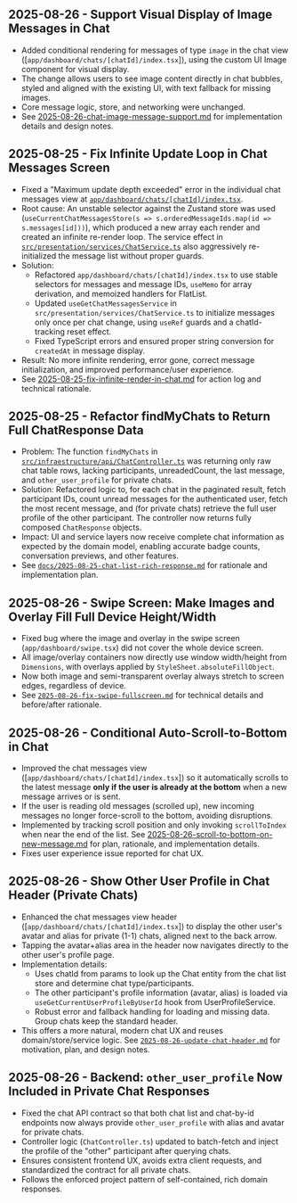 ## 2025-08-26 - Support Visual Display of Image Messages in Chat

- Added conditional rendering for messages of type `image` in the chat view ([`app/dashboard/chats/[chatId]/index.tsx`]), using the custom UI Image component for visual display.
- The change allows users to see image content directly in chat bubbles, styled and aligned with the existing UI, with text fallback for missing images.
- Core message logic, store, and networking were unchanged.
- See [2025-08-26-chat-image-message-support.md](2025-08-26-chat-image-message-support.md) for implementation details and design notes.

## 2025-08-25 - Fix Infinite Update Loop in Chat Messages Screen

- Fixed a "Maximum update depth exceeded" error in the individual chat messages view at [`app/dashboard/chats/[chatId]/index.tsx`](app/dashboard/chats/[chatId]/index.tsx).
- Root cause: An unstable selector against the Zustand store was used (`useCurrentChatMessagesStore(s => s.orderedMessageIds.map(id => s.messages[id]))`), which produced a new array each render and created an infinite re-render loop. The service effect in [`src/presentation/services/ChatService.ts`](src/presentation/services/ChatService.ts) also aggressively re-initialized the message list without proper guards.
- Solution:
  - Refactored `app/dashboard/chats/[chatId]/index.tsx` to use stable selectors for messages and message IDs, `useMemo` for array derivation, and memoized handlers for FlatList.
  - Updated `useGetChatMessagesService` in `src/presentation/services/ChatService.ts` to initialize messages only once per chat change, using `useRef` guards and a chatId-tracking reset effect.
  - Fixed TypeScript errors and ensured proper string conversion for `createdAt` in message display.
- Result: No more infinite rendering, error gone, correct message initialization, and improved performance/user experience.
- See [2025-08-25-fix-infinite-render-in-chat.md](2025-08-25-fix-infinite-render-in-chat.md) for action log and technical rationale.

## 2025-08-25 - Refactor findMyChats to Return Full ChatResponse Data

- Problem: The function `findMyChats` in [`src/infraestructure/api/ChatController.ts`](../src/infraestructure/api/ChatController.ts) was returning only raw chat table rows, lacking participants, unreadedCount, the last message, and `other_user_profile` for private chats.
- Solution: Refactored logic to, for each chat in the paginated result, fetch participant IDs, count unread messages for the authenticated user, fetch the most recent message, and (for private chats) retrieve the full user profile of the other participant. The controller now returns fully composed `ChatResponse` objects.
- Impact: UI and service layers now receive complete chat information as expected by the domain model, enabling accurate badge counts, conversation previews, and other features.
- See [`docs/2025-08-25-chat-list-rich-response.md`](2025-08-25-chat-list-rich-response.md) for rationale and implementation plan.

## 2025-08-26 - Swipe Screen: Make Images and Overlay Fill Full Device Height/Width

- Fixed bug where the image and overlay in the swipe screen (`app/dashboard/swipe.tsx`) did not cover the whole device screen.
- All image/overlay containers now directly use window width/height from `Dimensions`, with overlays applied by `StyleSheet.absoluteFillObject`.
- Now both image and semi-transparent overlay always stretch to screen edges, regardless of device.
- See [`2025-08-26-fix-swipe-fullscreen.md`](2025-08-26-fix-swipe-fullscreen.md) for technical details and before/after rationale.

## 2025-08-26 - Conditional Auto-Scroll-to-Bottom in Chat

- Improved the chat messages view ([`app/dashboard/chats/[chatId]/index.tsx`]) so it automatically scrolls to the latest message **only if the user is already at the bottom** when a new message arrives or is sent.
- If the user is reading old messages (scrolled up), new incoming messages no longer force-scroll to the bottom, avoiding disruptions.
- Implemented by tracking scroll position and only invoking `scrollToIndex` when near the end of the list. See [2025-08-26-scroll-to-bottom-on-new-message.md](2025-08-26-scroll-to-bottom-on-new-message.md) for plan, rationale, and implementation details.
- Fixes user experience issue reported for chat UX.

## 2025-08-26 - Show Other User Profile in Chat Header (Private Chats)

- Enhanced the chat messages view header ([`app/dashboard/chats/[chatId]/index.tsx`]) to display the other user's avatar and alias for private (1-1) chats, aligned next to the back arrow.
- Tapping the avatar+alias area in the header now navigates directly to the other user's profile page.
- Implementation details:
  - Uses chatId from params to look up the Chat entity from the chat list store and determine chat type/participants.
  - The other participant's profile information (avatar, alias) is loaded via `useGetCurrentUserProfileByUserId` hook from UserProfileService.
  - Robust error and fallback handling for loading and missing data. Group chats keep the standard header.
- This offers a more natural, modern chat UX and reuses domain/store/service logic. See [`2025-08-26-update-chat-header.md`](2025-08-26-update-chat-header.md) for motivation, plan, and design notes.

## 2025-08-26 - Backend: `other_user_profile` Now Included in Private Chat Responses

- Fixed the chat API contract so that both chat list and chat-by-id endpoints now always provide `other_user_profile` with alias and avatar for private chats.
- Controller logic (`ChatController.ts`) updated to batch-fetch and inject the profile of the "other" participant after querying chats.
- Ensures consistent frontend UX, avoids extra client requests, and standardized the contract for all private chats.
- Follows the enforced project pattern of self-contained, rich domain responses.
